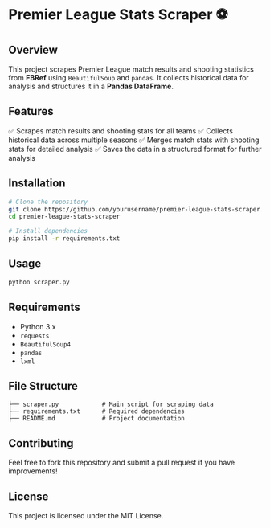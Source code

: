 # Premier League Stats Scraper ⚽

## Overview
This project scrapes Premier League match results and shooting statistics from **FBRef** using `BeautifulSoup` and `pandas`. It collects historical data for analysis and structures it in a **Pandas DataFrame**.

## Features
✅ Scrapes match results and shooting stats for all teams
✅ Collects historical data across multiple seasons
✅ Merges match stats with shooting stats for detailed analysis
✅ Saves the data in a structured format for further analysis

## Installation

```bash
# Clone the repository
git clone https://github.com/yourusername/premier-league-stats-scraper.git
cd premier-league-stats-scraper

# Install dependencies
pip install -r requirements.txt
```

## Usage

```bash
python scraper.py
```

## Requirements
- Python 3.x
- `requests`
- `BeautifulSoup4`
- `pandas`
- `lxml`

## File Structure
```
├── scraper.py            # Main script for scraping data
├── requirements.txt      # Required dependencies
├── README.md             # Project documentation
```

## Contributing
Feel free to fork this repository and submit a pull request if you have improvements!

## License
This project is licensed under the MIT License.

